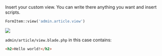 Insert your custom view. You can write there anything you want and insert scripts.

```php
FormItem::view('admin.article.view')
```

![](/img/view.png)

`admin/article/view.blade.php` in this case contains:

```html
<h2>Hello world!</h2>
```